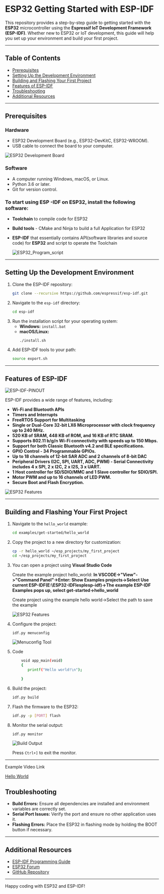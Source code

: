 # ESP32 Getting Started with ESP-IDF

This repository provides a step-by-step guide to getting started with the **ESP32** microcontroller using the **Espressif IoT Development Framework (ESP-IDF)**. Whether new to ESP32 or IoT development, this guide will help you set up your environment and build your first project.

---

## Table of Contents
- [Prerequisites](#prerequisites)
- [Setting Up the Development Environment](#setting-up-the-development-environment)
- [Building and Flashing Your First Project](#building-and-flashing-your-first-project)
- [Features of ESP-IDF](#features-of-esp-idf)
- [Troubleshooting](#troubleshooting)
- [Additional Resources](#additional-resources)

---

## Prerequisites

### Hardware
- ESP32 Development Board (e.g., ESP32-DevKitC, ESP32-WROOM).
- USB cable to connect the board to your computer.

![ESP32 Development Board](https://docs.espressif.com/projects/esp-dev-kits/en/latest/esp32/_images/esp32-devkitm-1-v1-annotated-photo.png)

### Software
- A computer running Windows, macOS, or Linux.
- Python 3.6 or later.
- Git for version control.

### To start using ESP -IDF on ESP32, install the following software:
  - **Toolchain** to compile code for ESP32
  - **Build tools** - CMake and Ninja to build a full Application for ESP32
  - **ESP-IDF** that essentially contains API(software libraries and source code) for **ESP32** and script to operate the Toolchain

    ![ESP32_Program_script](https://docs.espressif.com/projects/esp-idf/en/stable/esp32/_images/what-you-need.png)

---

## Setting Up the Development Environment

1. Clone the ESP-IDF repository:
   ```bash
   git clone --recursive https://github.com/espressif/esp-idf.git
   ```
2. Navigate to the `esp-idf` directory:
   ```bash
   cd esp-idf
   ```
3. Run the installation script for your operating system:
   - **Windows:** `install.bat`
   - **macOS/Linux:**
     ```bash
     ./install.sh
     ```
4. Add ESP-IDF tools to your path:
   ```bash
   source export.sh
   ```
---

## Features of ESP-IDF

![ESP-IDF-PINOUT](https://docs.espressif.com/projects/esp-dev-kits/en/latest/esp32/_images/esp32_devkitC_v4_pinlayout.png)

ESP-IDF provides a wide range of features, including:
- **Wi-Fi and Bluetooth APIs**
- **Timers and Interrupts**
- **FreeRTOS Support for Multitasking**
- **Single or Dual-Core 32-bit LX6 Microprocessor with clock frequency up to 240 MHz.**
- **520 KB of SRAM, 448 KB of ROM, and 16 KB of RTC SRAM.**
- **Supports 802.11 b/g/n Wi-Fi connectivity with speeds up to 150 Mbps.**
- **Support for both Classic Bluetooth v4.2 and BLE specifications.**
- **GPIO Control - 34 Programmable GPIOs.**
- **Up to 18 channels of 12-bit SAR ADC and 2 channels of 8-bit DAC**
- **Peripheral Drivers (I2C, SPI, UART, ADC, PWM) - Serial Connectivity includes 4 x SPI, 2 x I2C, 2 x I2S, 3 x UART.**
- **1 Host controller for SD/SDIO/MMC and 1 Slave controller for SDIO/SPI.**
- **Motor PWM and up to 16 channels of LED PWM.**
- **Secure Boot and Flash Encryption.**

![ESP32 Features](https://github.com/Kuldeepkumarchandel/ESP_IDF_PROJECT/blob/main/screenshoot/features_images.png)

---

## Building and Flashing Your First Project

1. Navigate to the `hello_world` example:

   ```bash
   cd examples/get-started/hello_world
   ```

2. Copy the project to a new directory for customization:
   ```bash
   cp -r hello_world ~/esp_projects/my_first_project
   cd ~/esp_projects/my_first_project
   ```
3. You can open a project using **Visual Studio Code**

    Create the example project hello_world: **In VSCODE->"View"->"Command Panel"->Enter: Show Examples projects->Select
      Use current ESP-IDF(E:\ESP32-IDFlesplesp-idf)->The example ESP-IDF Examples pops up, select get-started->hello_world**

    Create project using the example hello world->Select the path to save the example

   ![ESP32 Features](https://github.com/Kuldeepkumarchandel/ESP_IDF_PROJECT/blob/main/screenshoot/Hello_world.png)

   
5. Configure the project:
   ```bash
   idf.py menuconfig
   ```
   ![Menuconfig Tool](https://github.com/Kuldeepkumarchandel/ESP_IDF_PROJECT/blob/main/screenshoot/manuconfig.png)

6. Code

   ```bash
       void app_main(void)
       {
          printf("Hello world!\n");
      
       }

   ```

7. Build the project:
   ```bash
   idf.py build
   ```
  

8. Flash the firmware to the ESP32:
   ```bash
   idf.py -p [PORT] flash
   ```
9. Monitor the serial output:
   ```bash
   idf.py monitor
   ```
    ![Build Output](https://github.com/Kuldeepkumarchandel/ESP_IDF_PROJECT/blob/main/screenshoot/OUTPUT.png)
   
   Press `Ctrl+]` to exit the monitor.

---
Example Video Link 

[Hello World](https://www.youtube.com/watch?v=dN8UAwucMlY&t=4s)


## Troubleshooting

- **Build Errors:** Ensure all dependencies are installed and environment variables are correctly set.
- **Serial Port Issues:** Verify the port and ensure no other application uses it.
- **Flashing Errors:** Place the ESP32 in flashing mode by holding the BOOT button if necessary.

---

## Additional Resources

- [ESP-IDF Programming Guide](https://docs.espressif.com/projects/esp-idf/en/latest/)
- [ESP32 Forum](https://esp32.com/)
- [GitHub Repository](https://github.com/espressif/esp-idf)

---

Happy coding with ESP32 and ESP-IDF!
